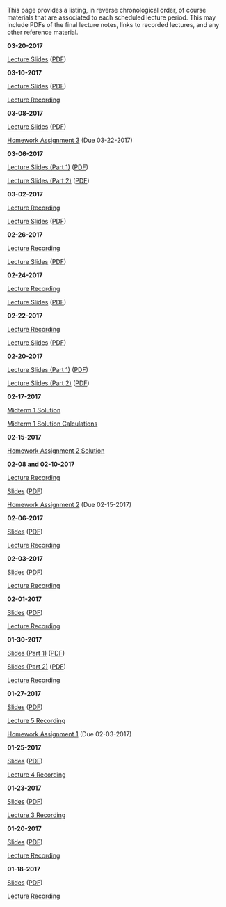 <!--
.. title: Course Materials
.. slug: index
.. date: 2017-01-17 08:00:00 UTC-05:00
-->

This page provides a listing, in reverse chronological order, of course materials that are associated to each scheduled lecture period.  This may include PDFs of the final lecture notes, links to recorded lectures, and any other reference material.

<!--

**05-16-2017**

[Final Solution](/files/final_solution.pdf)

**05-02-2017**

<a href="//www.youtube.com/playlist?list=PL7Wioa6YOlZEQa9JF2h-jBjliZ3aBSGbH" target="_blank">Lecture 35 Recording</a>


**04-29-2017**

<a href="//www.youtube.com/playlist?list=PL7Wioa6YOlZGfjjtXYaOTGNIOWnElfwvD" target="_blank">Lecture 34 Recording</a>


**04-27-2017**

[Lecture 33 Notes](/files/04-27-2017.pdf)

<a href="//www.youtube.com/playlist?list=PL7Wioa6YOlZGU9bDaea1WqAsACZzggIhY" target="_blank">Lecture 33 Recording</a>


**04-25-2017**

[Lecture 32 Notes](/files/04-25-2017.pdf)

<a href="//www.youtube.com/playlist?list=PL7Wioa6YOlZGU9bDaea1WqAsACZzggIhY" target="_blank">Lecture 32 Recording</a>


**04-22-2017**

[Lecture 31 Notes](/files/04-22-2017.pdf)

<a href="//www.youtube.com/playlist?list=PL7Wioa6YOlZFb4riMyCXc36C76yehM7mO" target="_blank">Lecture 31 Recording</a>


**04-20-2017**

[Lecture 30 Notes](/files/04-20-2017.pdf)

<a href="//www.youtube.com/playlist?list=PL7Wioa6YOlZF3Yst4GsYBf2sJEQsyRRpe" target="_blank">Lecture 30 Recording</a>


**04-15-2017**

[Lecture 29 Notes](/files/04-15-2017.pdf)

<a href="//www.youtube.com/playlist?list=PL7Wioa6YOlZHD0U14ole1Ng9Aru77BqVD" target="_blank">Lecture 29 Recording</a>


**04-13-2017**

[Lecture 28 Notes](/files/04-13-2017.pdf)

<a href="//www.youtube.com/playlist?list=PL7Wioa6YOlZGF9N2OwA9KcAIe_M583ELe" target="_blank">Lecture 28 Recording</a>


**04-11-2017**

[Lecture 27 Notes](/files/04-11-2017.pdf)

<a href="//www.youtube.com/playlist?list=PL7Wioa6YOlZGjAjsnTFez6f6GPMhN-EeP" target="_blank">Lecture 27 Recording</a>


**04-08-2017**

<a href="http://johnfoster.pge.utexas.edu/PGE334-ResGeomechanics/slides/Lecture26.slides.html" target="_blank">Lecture 26 Slides</a> (<a href="http://johnfoster.pge.utexas.edu/PGE334-ResGeomechanics/slides/Lecture26.slides.pdf" target="_blank">PDF</a>)

<a href="//www.youtube.com/playlist?list=PL7Wioa6YOlZFEIkL98ezbkoIwgg17j6gP" target="_blank">Lecture 26 Recording</a>


**04-06-2017**

<a href="http://johnfoster.pge.utexas.edu/PGE334-ResGeomechanics/slides/Lecture25.slides.html" target="_blank">Lecture 25 Slides</a> (<a href="http://johnfoster.pge.utexas.edu/PGE334-ResGeomechanics/slides/Lecture21.slides.pdf" target="_blank">PDF</a>)

<a href="//www.youtube.com/playlist?list=PL7Wioa6YOlZE94tDa6WHIeWNEmJlPamp4" target="_blank">Lecture 25 Recording</a>



**04-04-2017**

<a href="http://johnfoster.pge.utexas.edu/PGE334-ResGeomechanics/slides/Lecture24.slides.html" target="_blank">Lecture 24 Slides</a> (<a href="http://johnfoster.pge.utexas.edu/PGE334-ResGeomechanics/slides/Lecture21.slides.pdf" target="_blank">PDF</a>)

<a href="//www.youtube.com/playlist?list=PL7Wioa6YOlZE94tDa6WHIeWNEmJlPamp4" target="_blank">Lecture 24 Recording</a>

[Midterm 2 Solution](/files/midterm2_solution.pdf)



**03-31-2017**

<a href="http://nbviewer.ipython.org/github/johntfoster/PGE334-ResGeomechanics/blob/gh-pages/files/assignment3-2017_solution.ipynb" target="_blank">Homework Assignment 3 Solution</a>

<a href="http://nbviewer.ipython.org/github/johntfoster/PGE334-ResGeomechanics/blob/gh-pages/files/assignment4_solution.ipynb" target="_blank">Homework Assignment 4 Solution</a>


**03-28-2017**

<a href="http://johnfoster.pge.utexas.edu/PGE334-ResGeomechanics/slides/Lecture23.slides.html" target="_blank">Lecture 23 Slides</a> (<a href="http://johnfoster.pge.utexas.edu/PGE334-ResGeomechanics/slides/Lecture21.slides.pdf" target="_blank">PDF</a>)

<a href="//www.youtube.com/playlist?list=PL7Wioa6YOlZFJDGGA9bQVxx7zA9gih6cZ" target="_blank">Lecture 23 Recording</a>


**03-25-2017**

<a href="http://johnfoster.pge.utexas.edu/PGE334-ResGeomechanics/slides/Lecture22.slides.html" target="_blank">Lecture 22 Slides</a> (<a href="http://johnfoster.pge.utexas.edu/PGE334-ResGeomechanics/slides/Lecture21.slides.pdf" target="_blank">PDF</a>)

<a href="//www.youtube.com/playlist?list=PL7Wioa6YOlZG6oLS-f8atmoR0-lKgiEhu" target="_blank">Lecture 22 Recording</a>


**03-23-2017**

<a href="http://johnfoster.pge.utexas.edu/PGE334-ResGeomechanics/slides/Lecture21.slides.html" target="_blank">Lecture 21 Slides</a> (<a href="http://johnfoster.pge.utexas.edu/PGE334-ResGeomechanics/slides/Lecture21.slides.pdf" target="_blank">PDF</a>)

<a href="//www.youtube.com/playlist?list=PL7Wioa6YOlZGcFd7NY_iHh_-Tmiuzd3_V" target="_blank">Lecture 21 Recording</a>

[Homework Assignment 4](/files/assignment4.pdf) (Due 03-28-2017)


**03-21-2017**

<a href="http://johnfoster.pge.utexas.edu/PGE334-ResGeomechanics/slides/Lecture20.slides.html" target="_blank">Lecture 20 Slides</a> (<a href="http://johnfoster.pge.utexas.edu/PGE334-ResGeomechanics/slides/Lecture20.slides.pdf" target="_blank">PDF</a>)

<a href="//www.youtube.com/playlist?list=PL7Wioa6YOlZFfq4okMc6ITN3Hv4j4fWn7" target="_blank">Lecture 20 Recording</a>


**03-09-2017**

<a href="http://johnfoster.pge.utexas.edu/PGE334-ResGeomechanics/slides/Lecture19.slides.html" target="_blank">Lecture 19 Slides</a> (<a href="http://johnfoster.pge.utexas.edu/PGE334-ResGeomechanics/slides/Lecture19.slides.pdf" target="_blank">PDF</a>)

<a href="//www.youtube.com/playlist?list=PL7Wioa6YOlZEPtmiQXMA39znvp_Om5Sxr" target="_blank">Lecture 19 Recording</a>


**03-07-2017**

<a href="http://johnfoster.pge.utexas.edu/PGE334-ResGeomechanics/slides/Lecture18.slides.html" target="_blank">Lecture 18 Slides</a> (<a href="http://johnfoster.pge.utexas.edu/PGE334-ResGeomechanics/slides/Lecture18.slides.pdf" target="_blank">PDF</a>)

<a href="//www.youtube.com/playlist?list=PL7Wioa6YOlZF2d_LORKjRQV5ROGbHXpKN" target="_blank">Lecture 18 Recording</a>


**03-02-2017**

[Homework Assignment 3](/files/assignment3.pdf) (Due 03-11-2017)

<a href="http://johnfoster.pge.utexas.edu/PGE334-ResGeomechanics/slides/Lecture17.slides.html" target="_blank">Lecture 17 Slides</a> (<a href="http://johnfoster.pge.utexas.edu/PGE334-ResGeomechanics/slides/Lecture17.slides.pdf" target="_blank">PDF</a>)


<a href="//www.youtube.com/playlist?list=PL7Wioa6YOlZHmqfgCpIvRtHxvv4sRxYo8" target="_blank">Lecture 17 Recording</a>


**02-29-2017**

<a href="http://johnfoster.pge.utexas.edu/PGE334-ResGeomechanics/slides/Lecture16.slides.html" target="_blank">Lecture 16 Slides</a> (<a href="http://johnfoster.pge.utexas.edu/PGE334-ResGeomechanics/slides/Lecture16.slides.pdf" target="_blank">PDF</a>)


<a href="//www.youtube.com/playlist?list=PL7Wioa6YOlZETuEjsH_irUOWo5MVhRtdi" target="_blank">Lecture 16 Recording</a>


**02-26-2017**

<a href="http://johnfoster.pge.utexas.edu/PGE334-ResGeomechanics/slides/Lecture15.slides.html" target="_blank">Lecture 15 Slides</a> (<a href="http://johnfoster.pge.utexas.edu/PGE334-ResGeomechanics/slides/Lecture15.slides.pdf" target="_blank">PDF</a>)


<a href="//www.youtube.com/playlist?list=PL7Wioa6YOlZFxhnkMGlhMrQXbuZuLuqjj" target="_blank">Lecture 15 Recording</a>


**02-24-2017**

<a href="http://johnfoster.pge.utexas.edu/PGE334-ResGeomechanics/slides/Lecture14.slides.html" target="_blank">Lecture 14 Slides</a> (<a href="http://johnfoster.pge.utexas.edu/PGE334-ResGeomechanics/slides/Lecture14.slides.pdf" target="_blank">PDF</a>)


<a href="//www.youtube.com/playlist?list=PL7Wioa6YOlZFGsjkMIuVHUgFXxj35SciP" target="_blank">Lecture 14 Recording</a>


**02-22-2017**

<a href="http://johnfoster.pge.utexas.edu/PGE334-ResGeomechanics/slides/Lecture13.slides.html" target="_blank">Lecture 13 Slides</a> (<a href="http://johnfoster.pge.utexas.edu/PGE334-ResGeomechanics/slides/Lecture13.slides.pdf" target="_blank">PDF</a>)

<a href="//www.youtube.com/playlist?list=PL7Wioa6YOlZHRJb2uV-0-brrh1FJsigJn" target="_blank">Lecture 13 Recording</a>


**02-19-2017**

<a href="http://johnfoster.pge.utexas.edu/PGE334-ResGeomechanics/slides/Lecture12.slides.html" target="_blank">Lecture 12 Slides</a> (<a href="http://johnfoster.pge.utexas.edu/PGE334-ResGeomechanics/slides/Lecture12.slides.pdf" target="_blank">PDF</a>)

<a href="//www.youtube.com/playlist?list=PL7Wioa6YOlZEqaAnh-XOMxqjc949_zJM5" target="_blank">Lecture 12 Recording</a>


**02-17-2017**

[Midterm 1 Solution](/files/midterm1_solution.pdf)


**02-15-2017**


**02-12-2017**

<a href="http://johnfoster.pge.utexas.edu/PGE334-ResGeomechanics/slides/Lecture11.slides.html" target="_blank">Lecture 11 Slides</a> (<a href="http://johnfoster.pge.utexas.edu/PGE334-ResGeomechanics/slides/Lecture11.slides.pdf" target="_blank">PDF</a>)

<a href="//www.youtube.com/playlist?list=PL7Wioa6YOlZG0gu2w7eZSCaRpqC9hWz1F" target="_blank">Lecture 11 Recording</a>


**02-10-2017**

<a href="http://johnfoster.pge.utexas.edu/PGE334-ResGeomechanics/slides/Lecture10.slides.html" target="_blank">Lecture 10 Slides</a> (<a href="http://johnfoster.pge.utexas.edu/PGE334-ResGeomechanics/slides/Lecture10.slides.pdf" target="_blank">PDF</a>)

<a href="//www.youtube.com/playlist?list=PL7Wioa6YOlZHtw7pZbwTWrg17TbxueXn6" target="_blank">Lecture 10 Recording</a>


**02-08-2017**

<a href="http://johnfoster.pge.utexas.edu/PGE334-ResGeomechanics/slides/Lecture9.slides.html" target="_blank">Lecture 9 Slides</a> (<a href="http://johnfoster.pge.utexas.edu/PGE334-ResGeomechanics/slides/Lecture9.slides.pdf" target="_blank">PDF</a>)

<a href="//www.youtube.com/playlist?list=PL7Wioa6YOlZEwlU1_gkZFyvcasVsCkOnn" target="_blank">Lecture 9 Recording</a>


-->

**03-20-2017**

<a href="http://johnfoster.pge.utexas.edu/PGE334-ResGeomechanics/slides/Lecture20.slides.html" target="_blank">Lecture Slides</a> (<a href="http://johnfoster.pge.utexas.edu/PGE334-ResGeomechanics/slides/Lecture20.slides.pdf" target="_blank">PDF</a>)


**03-10-2017**

<a href="http://johnfoster.pge.utexas.edu/PGE334-ResGeomechanics/slides/Lecture19.slides.html" target="_blank">Lecture Slides</a> (<a href="http://johnfoster.pge.utexas.edu/PGE334-ResGeomechanics/slides/Lecture16.slides.pdf" target="_blank">PDF</a>)

<a href="//www.youtube.com/playlist?list=PL7Wioa6YOlZGMGak5tNLttp-V07ypkkiJ" target="_blank">Lecture Recording</a>

**03-08-2017**

<a href="http://johnfoster.pge.utexas.edu/PGE334-ResGeomechanics/slides/Lecture18.slides.html" target="_blank">Lecture Slides</a> (<a href="http://johnfoster.pge.utexas.edu/PGE334-ResGeomechanics/slides/Lecture16.slides.pdf" target="_blank">PDF</a>)

[Homework Assignment 3](/files/assignment3.pdf) (Due 03-22-2017)


**03-06-2017**

<a href="http://johnfoster.pge.utexas.edu/PGE334-ResGeomechanics/slides/Lecture16.slides.html" target="_blank">Lecture Slides (Part 1)</a> (<a href="http://johnfoster.pge.utexas.edu/PGE334-ResGeomechanics/slides/Lecture16.slides.pdf" target="_blank">PDF</a>)

<a href="http://johnfoster.pge.utexas.edu/PGE334-ResGeomechanics/slides/Lecture17.slides.html" target="_blank">Lecture Slides (Part 2)</a> (<a href="http://johnfoster.pge.utexas.edu/PGE334-ResGeomechanics/slides/Lecture17.slides.pdf" target="_blank">PDF</a>)


**03-02-2017**

<a href="//www.youtube.com/playlist?list=PL7Wioa6YOlZGnq69jc-AZ-mUe_xTFezIT" target="_blank">Lecture Recording</a>

<a href="http://johnfoster.pge.utexas.edu/PGE334-ResGeomechanics/slides/Lecture15.slides.html" target="_blank">Lecture Slides</a> (<a href="http://johnfoster.pge.utexas.edu/PGE334-ResGeomechanics/slides/Lecture15.slides.pdf" target="_blank">PDF</a>)

**02-26-2017**

<a href="//www.youtube.com/playlist?list=PL7Wioa6YOlZGjNgXUL30jGc7aGLLdxnMu" target="_blank">Lecture Recording</a>

<a href="http://johnfoster.pge.utexas.edu/PGE334-ResGeomechanics/slides/Lecture14.slides.html" target="_blank">Lecture Slides</a> (<a href="http://johnfoster.pge.utexas.edu/PGE334-ResGeomechanics/slides/Lecture14.slides.pdf" target="_blank">PDF</a>)


**02-24-2017**

<a href="//www.youtube.com/playlist?list=PL7Wioa6YOlZEgCmVkXug4w_BiMWOdscP9" target="_blank">Lecture Recording</a>

<a href="http://johnfoster.pge.utexas.edu/PGE334-ResGeomechanics/slides/Lecture13.slides.html" target="_blank">Lecture Slides</a> (<a href="http://johnfoster.pge.utexas.edu/PGE334-ResGeomechanics/slides/Lecture13.slides.pdf" target="_blank">PDF</a>)


**02-22-2017**

<a href="//www.youtube.com/playlist?list=PL7Wioa6YOlZHRl2Fg180u_hgpL4HcRsvb" target="_blank">Lecture Recording</a>

<a href="http://johnfoster.pge.utexas.edu/PGE334-ResGeomechanics/slides/Lecture11.slides.html" target="_blank">Lecture Slides</a> (<a href="http://johnfoster.pge.utexas.edu/PGE334-ResGeomechanics/slides/Lecture11.slides.pdf" target="_blank">PDF</a>)


**02-20-2017**

<a href="http://johnfoster.pge.utexas.edu/PGE334-ResGeomechanics/slides/Lecture9.slides.html" target="_blank">Lecture Slides (Part 1)</a> (<a href="http://johnfoster.pge.utexas.edu/PGE334-ResGeomechanics/slides/Lecture9.slides.pdf" target="_blank">PDF</a>)

<a href="http://johnfoster.pge.utexas.edu/PGE334-ResGeomechanics/slides/Lecture10.slides.html" target="_blank">Lecture Slides (Part 2)</a> (<a href="http://johnfoster.pge.utexas.edu/PGE334-ResGeomechanics/slides/Lecture10.slides.pdf" target="_blank">PDF</a>)

<!--<a href="//www.youtube.com/playlist?list=PL7Wioa6YOlZHKKQu8eSMgnqHEw1hXfOYh" target="_blank">Lecture Recording</a>-->


**02-17-2017**

[Midterm 1 Solution](/files/midterm1-2017_solution.pdf)

<a href="http://nbviewer.jupyter.org/github/johnfoster-pge-utexas/PGE334-ResGeomechanics/blob/gh-pages/files/midterm1-2017_solution_calclulations.ipynb" target="_blank">Midterm 1 Solution Calculations</a>


**02-15-2017**

<a href="http://nbviewer.ipython.org/github/johntfoster/PGE334-ResGeomechanics/blob/gh-pages/files/assignment2_solution-2017.ipynb" target="_blank">Homework Assignment 2 Solution</a>


**02-08 and 02-10-2017**

<a href="//www.youtube.com/playlist?list=PL7Wioa6YOlZHvKgo2YchTHJVXDarpWZ83" target="_blank">Lecture Recording</a>


<a href="http://johnfoster.pge.utexas.edu/PGE334-ResGeomechanics/slides/02-08-2017-Lecture.slides.html" target="_blank">Slides</a> (<a href="http://johnfoster.pge.utexas.edu/PGE334-ResGeomechanics/slides/02-08-2017-Lecture.slides.pdf" target="_blank">PDF</a>)

[Homework Assignment 2](/files/assignment2.pdf) (Due 02-15-2017)

**02-06-2017**

<a href="http://johnfoster.pge.utexas.edu/PGE334-ResGeomechanics/slides/Lecture6.slides.html" target="_blank">Slides</a> (<a href="http://johnfoster.pge.utexas.edu/PGE334-ResGeomechanics/slides/Lecture6.slides.pdf" target="_blank">PDF</a>)

<a href="//www.youtube.com/playlist?list=PL7Wioa6YOlZGyV9fr7u-bEjfQW6xyEDyB" target="_blank">Lecture Recording</a>
 


**02-03-2017**

<a href="http://johnfoster.pge.utexas.edu/PGE334-ResGeomechanics/slides/Lecture7.slides.html" target="_blank">Slides</a> (<a href="http://johnfoster.pge.utexas.edu/PGE334-ResGeomechanics/slides/Lecture7.slides.pdf" target="_blank">PDF</a>)


<a href="//www.youtube.com/playlist?list=PL7Wioa6YOlZEw3GxZLIvxDQj0uV-gz4-L" target="_blank">Lecture Recording</a>


**02-01-2017**

<a href="http://johnfoster.pge.utexas.edu/PGE334-ResGeomechanics/slides/Lecture6.slides.html" target="_blank">Slides</a> (<a href="http://johnfoster.pge.utexas.edu/PGE334-ResGeomechanics/slides/Lecture6.slides.pdf" target="_blank">PDF</a>)


<a href="//www.youtube.com/playlist?list=PL7Wioa6YOlZEX7icQrfQnik4x6_QnE5RA" target="_blank">Lecture Recording</a>


**01-30-2017**

<a href="http://johnfoster.pge.utexas.edu/PGE334-ResGeomechanics/slides/Lecture6-2017.slides.html" target="_blank">Slides (Part 1)</a> (<a href="http://johnfoster.pge.utexas.edu/PGE334-ResGeomechanics/slides/Lecture6-2017.slides.pdf" target="_blank">PDF</a>)

<a href="http://johnfoster.pge.utexas.edu/PGE334-ResGeomechanics/slides/Lecture5.slides.html" target="_blank">Slides (Part 2)</a> (<a href="http://johnfoster.pge.utexas.edu/PGE334-ResGeomechanics/slides/Lecture5.slides.pdf" target="_blank">PDF</a>)

<a href="//www.youtube.com/playlist?list=PL7Wioa6YOlZH0GrwgD_Xi_093UnDZiXR4" target="_blank">Lecture Recording</a>




**01-27-2017**

<a href="http://johnfoster.pge.utexas.edu/PGE334-ResGeomechanics/slides/Lecture5-2017.slides.html" target="_blank">Slides</a> (<a href="http://johnfoster.pge.utexas.edu/PGE334-ResGeomechanics/slides/Lecture5-2017.slides.pdf" target="_blank">PDF</a>)

<a href="//www.youtube.com/playlist?list=PL7Wioa6YOlZE99EdZXGyYp8aQkj9Tq5EQ" target="_blank">Lecture 5 Recording</a>

[Homework Assignment 1](/files/assignment1.pdf) (Due 02-03-2017)

**01-25-2017**

<a href="http://johnfoster.pge.utexas.edu/PGE334-ResGeomechanics/slides/Lecture3.slides.html" target="_blank">Slides</a> (<a href="http://johnfoster.pge.utexas.edu/PGE334-ResGeomechanics/slides/Lecture3.slides.pdf" target="_blank">PDF</a>)

<a href="//www.youtube.com/playlist?list=PL7Wioa6YOlZG5UgeW5wvcgDF-92J_rRJK" target="_blank">Lecture 4 Recording</a>



**01-23-2017**

<a href="http://johnfoster.pge.utexas.edu/PGE334-ResGeomechanics/slides/Lecture2.slides.html#/0/6" target="_blank">Slides</a> (<a href="http://johnfoster.pge.utexas.edu/PGE334-ResGeomechanics/slides/Lecture2.slides.pdf" target="_blank">PDF</a>)

<a href="https://www.youtube.com/playlist?list=PL7Wioa6YOlZFoemTuuRxjkQeXOv3HY81_" target="_blank">Lecture 3 Recording</a>


**01-20-2017**

<a href="http://johnfoster.pge.utexas.edu/PGE334-ResGeomechanics/slides/Lecture2.slides.html" target="_blank">Slides</a> (<a href="http://johnfoster.pge.utexas.edu/PGE334-ResGeomechanics/slides/Lecture2.slides.pdf" target="_blank">PDF</a>)

<a href="//www.youtube.com/playlist?list=PL7Wioa6YOlZEVQFR3F_8tYC22w6-fC3Do" target="_blank">Lecture Recording</a>


**01-18-2017**

<a href="http://johnfoster.pge.utexas.edu/PGE334-ResGeomechanics/slides/Lecture1.slides.html" target="_blank">Slides</a> (<a href="http://johnfoster.pge.utexas.edu/PGE334-ResGeomechanics/slides/Lecture1.slides.pdf" target="_blank">PDF</a>)

<a href="//www.youtube.com/playlist?list=PL7Wioa6YOlZHy8WW1KWjPwkIh4LIiBXPl" target="_blank">Lecture Recording</a>




